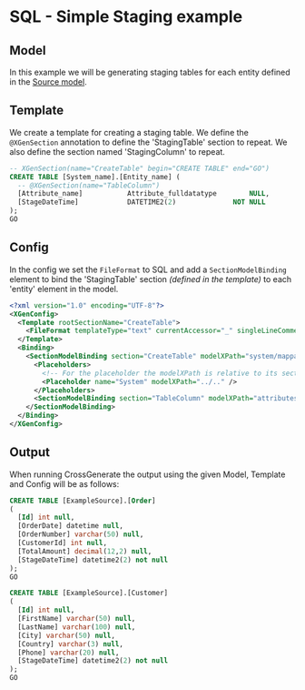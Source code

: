 # SQL - Simple Staging example

## Model
In this example we will be generating staging tables for each entity defined in the [Source model](../Model/Source_model).

## Template
We create a template for creating a staging table. We define the `@XGenSection` annotation to define the 'StagingTable' section to repeat. We also define the section named 'StagingColumn' to repeat.

``` sql
-- XGenSection(name="CreateTable" begin="CREATE TABLE" end="GO")
CREATE TABLE [System_name].[Entity_name] (
  -- @XGenSection(name="TableColumn")
  [Attribute_name]           Attribute_fulldatatype        NULL,
  [StageDateTime]            DATETIME2(2)              NOT NULL  
);
GO
```

## Config
In the config we set the `FileFormat` to SQL and add a `SectionModelBinding` element to bind the 'StagingTable' section _(defined in the template)_ to each 'entity' element in the model.

``` xml
<?xml version="1.0" encoding="UTF-8"?>
<XGenConfig>
  <Template rootSectionName="CreateTable">
    <FileFormat templateType="text" currentAccessor="_" singleLineCommentPrefix="--" annotationPrefix="@XGen" annotationArgsPrefix="(" annotationArgsSuffix=")" />
  </Template>
  <Binding>
    <SectionModelBinding section="CreateTable" modelXPath="system/mappableObjects/entity" placeholderName="Entity">
      <Placeholders>
        <!-- For the placeholder the modelXPath is relative to its section model xpath. -->
        <Placeholder name="System" modelXPath="../.." />
      </Placeholders>
      <SectionModelBinding section="TableColumn" modelXPath="attributes/attribute" placeholderName="Attribute" />
    </SectionModelBinding>
  </Binding>
</XGenConfig>
```

## Output
When running CrossGenerate the output using the given Model, Template and Config will be as follows:
``` sql
CREATE TABLE [ExampleSource].[Order]
(
  [Id] int null,
  [OrderDate] datetime null,
  [OrderNumber] varchar(50) null,
  [CustomerId] int null,
  [TotalAmount] decimal(12,2) null,
  [StageDateTime] datetime2(2) not null
);
GO

CREATE TABLE [ExampleSource].[Customer]
(
  [Id] int null,
  [FirstName] varchar(50) null,
  [LastName] varchar(100) null,
  [City] varchar(50) null,
  [Country] varchar(3) null,
  [Phone] varchar(20) null,
  [StageDateTime] datetime2(2) not null
);
GO
```